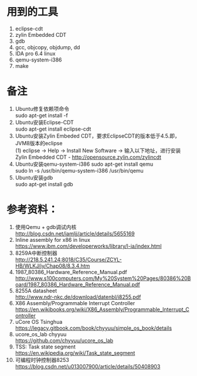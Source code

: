 # 用到的工具
1. eclipse-cdt  
2. zylin Embedded CDT  
3. gdb  
4. gcc, objcopy, objdump, dd  
5. IDA pro 6.4 linux
6. qemu-system-i386
7. make  

# 备注
1. Ubuntu修复依赖项命令  
sudo apt-get install -f  
2. Ubuntu安装Eclipse-CDT  
sudo apt-get install eclipse-cdt  
3. Ubuntu安装Zylin Embeded CDT，要求EclipseCDT的版本低于4.5.即，JVM8版本的eclipse  
(1) eclipse -> Help -> Install New Software -> 输入以下地址，进行安装  
Zylin Embedded CDT - http://opensource.zylin.com/zylincdt  
4. Ubuntu安装qemu-system-i386
sudo apt-get install qemu  
sudo ln -s /usr/bin/qemu-system-i386 /usr/bin/qemu  
5. Ubuntu安装gdb  
sudo apt-get install gdb  

# 参考资料：  
1. 使用Qemu + gdb调试内核  
http://blog.csdn.net/iamljj/article/details/5655169  
2. Inline assembly for x86 in linux  
https://www.ibm.com/developerworks/library/l-ia/index.html  
3. 8259A中断控制器  
http://218.5.241.24:8018/C35/Course/ZCYL-HB/WLKJ/jy/Chap08/8.3.4.htm  
4. 1987_80386_Hardware_Reference_Manual.pdf  
http://www.s100computers.com/My%20System%20Pages/80386%20Board/1987_80386_Hardware_Reference_Manual.pdf  
5. 8255A datasheet  
http://www.ndr-nkc.de/download/datenbl/i8255.pdf  
6. X86 Assembly/Programmable Interrupt Controller  
https://en.wikibooks.org/wiki/X86_Assembly/Programmable_Interrupt_Controller  
7. uCore OS Tsinghua  
https://legacy.gitbook.com/book/chyyuu/simple_os_book/details  
8. ucore_os_lab chyyuu  
https://github.com/chyyuu/ucore_os_lab  
9. TSS: Task state segment  
https://en.wikipedia.org/wiki/Task_state_segment  
10. 可编程时钟控制器8253  
https://blog.csdn.net/u013007900/article/details/50408903  

